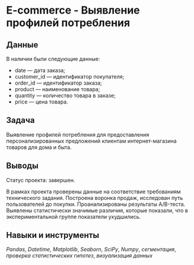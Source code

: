# E-commerce - Выявление профилей потребления


## Данные

В наличии были следующие данные:
-  date — дата заказа;
-    customer_id — идентификатор покупателя;
-    order_id — идентификатор заказа;
-    product — наименование товара;
-    quantity — количество товара в заказе;
-    price — цена товара.


## Задача

Выявление профилей потребления для предоставления персонализированных предложений клиентам интернет-магазина товаров для дома и быта.

## Выводы

Статус проекта: завершен.

В рамках проекта проверены данные на соответствие требованиям технического задания. Построена воронка продаж, исследован путь пользователей до покупки. Проанализированы результаты A/B-теста. Выявлены статистически значимые различия, которые показали, что в экспериментальной группе показатели ухудшились.

## Навыки и инструменты
*Pandas*, *Datetime*, *Matplotlib*, *Seaborn*, *SciPy*, *Numpy*, *сегментация*, *проверка статистических гипотез*, *визуализация данных*
